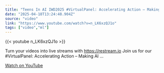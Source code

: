 ```yaml
---
title: "Teens In AI IWD2025 #VirtualPanel: Accelerating Action – Making AI Accessible for All"
date: "2025-04-18T13:24:48.904Z"
source: "video"
link: "https://www.youtube.com/watch?v=n_LK6xzQJ1o"
tags: ["video","ml"]
---
```


{{< youtube n_LK6xzQJ1o >}}

Turn your videos into live streams with https://restream.io Join us for our #VirtualPanel: Accelerating Action – Making AI ...

[Watch on YouTube](https://www.youtube.com/watch?v=n_LK6xzQJ1o)
